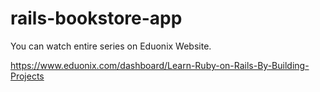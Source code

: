 # rails-bookstore-app

You can watch entire series on Eduonix Website.

https://www.eduonix.com/dashboard/Learn-Ruby-on-Rails-By-Building-Projects
